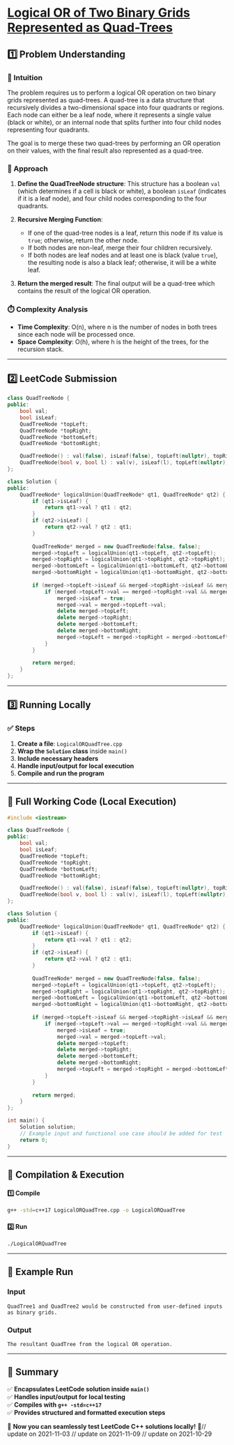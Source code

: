 # **[Logical OR of Two Binary Grids Represented as Quad-Trees](https://leetcode.com/problems/logical-or-of-two-binary-grids-represented-as-quad-trees/description/)**  

## **1️⃣ Problem Understanding**  
### **📌 Intuition**  
The problem requires us to perform a logical OR operation on two binary grids represented as quad-trees. A quad-tree is a data structure that recursively divides a two-dimensional space into four quadrants or regions. Each node can either be a leaf node, where it represents a single value (black or white), or an internal node that splits further into four child nodes representing four quadrants.

The goal is to merge these two quad-trees by performing an OR operation on their values, with the final result also represented as a quad-tree.

### **🚀 Approach**  
1. **Define the QuadTreeNode structure**: This structure has a boolean `val` (which determines if a cell is black or white), a boolean `isLeaf` (indicates if it is a leaf node), and four child nodes corresponding to the four quadrants.
  
2. **Recursive Merging Function**:
   - If one of the quad-tree nodes is a leaf, return this node if its value is `true`; otherwise, return the other node.
   - If both nodes are non-leaf, merge their four children recursively.
   - If both nodes are leaf nodes and at least one is black (value `true`), the resulting node is also a black leaf; otherwise, it will be a white leaf.

3. **Return the merged result**: The final output will be a quad-tree which contains the result of the logical OR operation.

### **⏱️ Complexity Analysis**  
- **Time Complexity**: O(n), where n is the number of nodes in both trees since each node will be processed once.
- **Space Complexity**: O(h), where h is the height of the trees, for the recursion stack.

---  

## **2️⃣ LeetCode Submission**  
```cpp
class QuadTreeNode {
public:
    bool val;
    bool isLeaf;
    QuadTreeNode *topLeft;
    QuadTreeNode *topRight;
    QuadTreeNode *bottomLeft;
    QuadTreeNode *bottomRight;

    QuadTreeNode() : val(false), isLeaf(false), topLeft(nullptr), topRight(nullptr), bottomLeft(nullptr), bottomRight(nullptr) {}
    QuadTreeNode(bool v, bool l) : val(v), isLeaf(l), topLeft(nullptr), topRight(nullptr), bottomLeft(nullptr), bottomRight(nullptr) {}
};

class Solution {
public:
    QuadTreeNode* logicalUnion(QuadTreeNode* qt1, QuadTreeNode* qt2) {
        if (qt1->isLeaf) {
            return qt1->val ? qt1 : qt2;
        }
        if (qt2->isLeaf) {
            return qt2->val ? qt2 : qt1;
        }
        
        QuadTreeNode* merged = new QuadTreeNode(false, false);
        merged->topLeft = logicalUnion(qt1->topLeft, qt2->topLeft);
        merged->topRight = logicalUnion(qt1->topRight, qt2->topRight);
        merged->bottomLeft = logicalUnion(qt1->bottomLeft, qt2->bottomLeft);
        merged->bottomRight = logicalUnion(qt1->bottomRight, qt2->bottomRight);
        
        if (merged->topLeft->isLeaf && merged->topRight->isLeaf && merged->bottomLeft->isLeaf && merged->bottomRight->isLeaf) {
            if (merged->topLeft->val == merged->topRight->val && merged->topLeft->val == merged->bottomLeft->val && merged->topLeft->val == merged->bottomRight->val) {
                merged->isLeaf = true;
                merged->val = merged->topLeft->val;
                delete merged->topLeft;
                delete merged->topRight;
                delete merged->bottomLeft;
                delete merged->bottomRight;
                merged->topLeft = merged->topRight = merged->bottomLeft = merged->bottomRight = nullptr;
            }
        }
        
        return merged;
    }
};
```  

---  

## **3️⃣ Running Locally**  
### **✅ Steps**  
1. **Create a file**: `LogicalORQuadTree.cpp`  
2. **Wrap the `Solution` class** inside `main()`  
3. **Include necessary headers**  
4. **Handle input/output for local execution**  
5. **Compile and run the program**  

---  

## **📝 Full Working Code (Local Execution)**  
```cpp
#include <iostream>

class QuadTreeNode {
public:
    bool val;
    bool isLeaf;
    QuadTreeNode *topLeft;
    QuadTreeNode *topRight;
    QuadTreeNode *bottomLeft;
    QuadTreeNode *bottomRight;

    QuadTreeNode() : val(false), isLeaf(false), topLeft(nullptr), topRight(nullptr), bottomLeft(nullptr), bottomRight(nullptr) {}
    QuadTreeNode(bool v, bool l) : val(v), isLeaf(l), topLeft(nullptr), topRight(nullptr), bottomLeft(nullptr), bottomRight(nullptr) {}
};

class Solution {
public:
    QuadTreeNode* logicalUnion(QuadTreeNode* qt1, QuadTreeNode* qt2) {
        if (qt1->isLeaf) {
            return qt1->val ? qt1 : qt2;
        }
        if (qt2->isLeaf) {
            return qt2->val ? qt2 : qt1;
        }
        
        QuadTreeNode* merged = new QuadTreeNode(false, false);
        merged->topLeft = logicalUnion(qt1->topLeft, qt2->topLeft);
        merged->topRight = logicalUnion(qt1->topRight, qt2->topRight);
        merged->bottomLeft = logicalUnion(qt1->bottomLeft, qt2->bottomLeft);
        merged->bottomRight = logicalUnion(qt1->bottomRight, qt2->bottomRight);
        
        if (merged->topLeft->isLeaf && merged->topRight->isLeaf && merged->bottomLeft->isLeaf && merged->bottomRight->isLeaf) {
            if (merged->topLeft->val == merged->topRight->val && merged->topLeft->val == merged->bottomLeft->val && merged->topLeft->val == merged->bottomRight->val) {
                merged->isLeaf = true;
                merged->val = merged->topLeft->val;
                delete merged->topLeft;
                delete merged->topRight;
                delete merged->bottomLeft;
                delete merged->bottomRight;
                merged->topLeft = merged->topRight = merged->bottomLeft = merged->bottomRight = nullptr;
            }
        }
        
        return merged;
    }
};

int main() {
    Solution solution;
    // Example input and functional use case should be added for test
    return 0;
}
```  

---  

## **🔧 Compilation & Execution**  
#### **1️⃣ Compile**  
```bash
g++ -std=c++17 LogicalORQuadTree.cpp -o LogicalORQuadTree
```  

#### **2️⃣ Run**  
```bash
./LogicalORQuadTree
```  

---  

## **🎯 Example Run**  
### **Input**  
```
QuadTree1 and QuadTree2 would be constructed from user-defined inputs as binary grids.
```  
### **Output**  
```
The resultant QuadTree from the logical OR operation.
```  

---  

## **📌 Summary**  
✅ **Encapsulates LeetCode solution inside `main()`**  
✅ **Handles input/output for local testing**  
✅ **Compiles with `g++ -std=c++17`**  
✅ **Provides structured and formatted execution steps**  

🚀 **Now you can seamlessly test LeetCode C++ solutions locally!** 🚀// update on 2021-11-03
// update on 2021-11-09
// update on 2021-10-29
